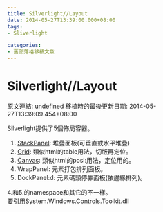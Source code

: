 ```yaml
---
title: Silverlight//Layout
date: 2014-05-27T13:39:00.000+08:00
tags: 
- Sliverlight

categories:
- 舊部落格移植文章
---
```


# Silverlight//Layout

原文連結: undefined
移植時的最後更新日期: 2014-05-27T13:39:09.454+08:00

Silverlight提供了5個佈局容器。<br /><div><div><ol><li><a href="http://msdn.microsoft.com/zh-cn/library/system.windows.controls.stackpanel(v=vs.95).aspx" target="_blank">StackPanel</a>: 堆疊面板(可垂直或水平堆疊)</li><li><a href="http://msdn.microsoft.com/zh-cn/library/system.windows.controls.grid(v=vs.95).aspx" target="_blank">Grid</a>: 類似html的table用法，切版再定位。</li><li><a href="http://msdn.microsoft.com/zh-cn/library/system.windows.controls.canvas(v=vs.95).aspx" target="_blank">Canvas</a>: 類似html的posi:用法，定位用的。</li><li>WrapPanel: 元素打包排列面板。</li><li>DockPanel:d: 元素碼頭停靠面板(依邊緣排列)。</li></ol></div></div><div>4.和5.的namespace和其它的不一樣。</div><div>要引用System.Windows.Controls.Toolkit.dll</div>
